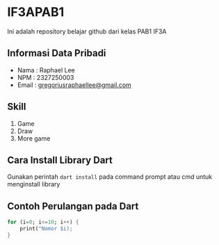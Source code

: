 # IF3APAB1
Ini adalah repository belajar github dari kelas PAB1 IF3A

## Informasi Data Pribadi
- Nama  : Raphael Lee
- NPM   : 2327250003
- Email : gregoriusraphaellee@gmail.com

## Skill
1. Game
2. Draw
3. More game

## Cara Install Library Dart
Gunakan perintah ``dart install`` pada command prompt atau cmd untuk menginstall library

## Contoh Perulangan pada Dart
```dart
for (i=0; i<=10; i++) {
    print("Nomor $i);
}
```